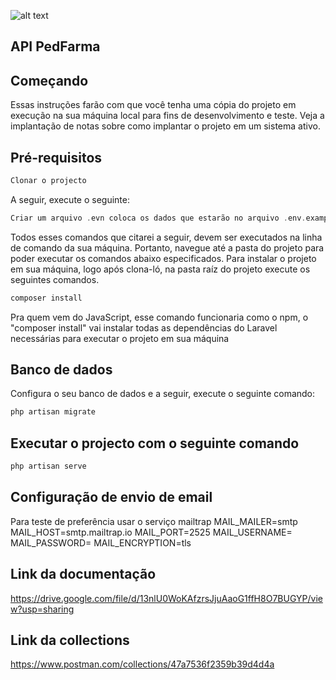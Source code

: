 ![alt text](https://is2-ssl.mzstatic.com/image/thumb/Purple123/v4/55/f0/d9/55f0d983-0ca7-57f7-ddd7-4a6de61e8457/AppIcon-0-1x_U007emarketing-0-0-GLES2_U002c0-512MB-sRGB-0-0-0-85-220-0-0-0-10.png/246x0w.png)
## API PedFarma

## Começando
Essas instruções farão com que você tenha uma cópia do projeto em execução na sua máquina local para fins de desenvolvimento e teste. Veja a implantação de notas sobre como implantar o projeto em um sistema ativo.

## Pré-requisitos

```php
Clonar o projecto
```

A seguir, execute o seguinte:

```php
Criar um arquivo .evn coloca os dados que estarão no arquivo .env.example;
```

Todos esses comandos que citarei a seguir, devem ser executados na linha de comando da sua máquina. Portanto, navegue até a pasta do projeto para poder executar os comandos abaixo especificados.
Para instalar o projeto em sua máquina, logo após clona-ló, na pasta raíz do projeto execute os seguintes comandos. 

```php
composer install
```
Pra quem vem do JavaScript, esse comando funcionaria como o npm, o "composer install" vai instalar todas as dependências do Laravel necessárias para executar o projeto em sua máquina

## Banco de dados

Configura o seu banco de dados e a seguir, execute o seguinte comando:

```php
php artisan migrate
```

## Executar o projecto com o seguinte comando

```php
php artisan serve
```
## Configuração de envio de email 

Para teste de preferência usar o serviço mailtrap 
MAIL_MAILER=smtp
MAIL_HOST=smtp.mailtrap.io
MAIL_PORT=2525
MAIL_USERNAME=
MAIL_PASSWORD=
MAIL_ENCRYPTION=tls

## Link da documentação 

https://drive.google.com/file/d/13nlU0WoKAfzrsJjuAaoG1ffH8O7BUGYP/view?usp=sharing


## Link da collections 

https://www.postman.com/collections/47a7536f2359b39d4d4a
